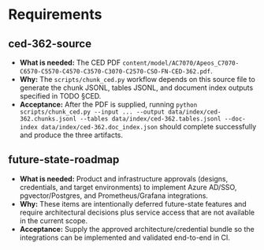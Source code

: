 # Requirements

## ced-362-source

- **What is needed:** The CED PDF `content/model/AC7070/Apeos_C7070-C6570-C5570-C4570-C3570-C3070-C2570-CSO-FN-CED-362.pdf`.
- **Why:** The `scripts/chunk_ced.py` workflow depends on this source file to generate the chunk JSONL, tables JSONL, and document index outputs specified in TODO §CED.
- **Acceptance:** After the PDF is supplied, running `python scripts/chunk_ced.py --input ... --output data/index/ced-362.chunks.jsonl --tables data/index/ced-362.tables.jsonl --doc-index data/index/ced-362.doc_index.json` should complete successfully and produce the three artifacts.

## future-state-roadmap

- **What is needed:** Product and infrastructure approvals (designs, credentials, and target environments) to implement Azure AD/SSO, pgvector/Postgres, and Prometheus/Grafana integrations.
- **Why:** These items are intentionally deferred future-state features and require architectural decisions plus service access that are not available in the current scope.
- **Acceptance:** Supply the approved architecture/credential bundle so the integrations can be implemented and validated end-to-end in CI.
